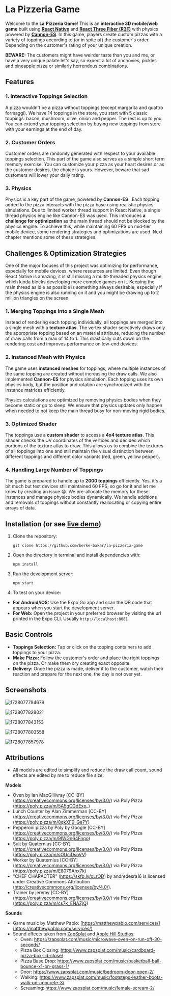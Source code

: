 # La Pizzeria Game

Welcome to the **La** **Pizzeria Game**! This is an **interactive 3D mobile/web game** built using **[React Native](https://reactnative.dev/)** and **[React Three Fiber (R3F)](https://github.com/pmndrs/react-three-fiber)** with physics powered by **[Cannon-ES](https://github.com/pmndrs/cannon-es)**. In this game, players create custom pizzas with a variety of toppings according to (or in spite of) the customer's order. Depending on the customer's rating of your unique creation.

**BEWARE:** The customers might have weirder taste than you and me, or have a very unique palate let's say, so expect a lot of anchovies, pickles and pineapple pizza or similarly horrendous combinations.

## Features

### 1. **Interactive Toppings Selection**

A pizza wouldn't be a pizza without toppings (except margarita and quattro formaggi). We have 14 toppings in the store, you start with 5 classic toppings: bacon, mushroom, olive, onion and pepper. The rest is up to you. You can extend your topping selection by buying new toppings from store with your earnings at the end of day.

### 2. **Customer Orders**

Customer orders are randomly generated with respect to your available toppings selection. This part of the game also serves as a simple short term memory exercise. You can customize your pizza as your heart desires or as the customer desires, the choice is yours. However, beware that sad customers will lower your daily rating.

### 3. **Physics**

Physics is a key part of the game, powered by  **Cannon-ES** . Each topping added to the pizza interacts with the pizza base using realistic physics simulations. Due to limited worker thread support in React Native, a single thread physics engine like Cannon-ES was used. This introduces **a challenge for optimization** as the main thread should not be blocked by the physics engine. To achieve this, while maintaining 60 FPS on mid-tier mobile device, some rendering strategies and optimizations are used. Next chapter mentions some of these strategies.

## Challenges & Optimization Strategies

One of the major focuses of this project was optimizing for performance, especially for mobile devices, where resources are limited. Even though React Native is amazing, it is still missing a multit-threaded physics engine, which kinda blocks developing more complex games on it. Keeping the main thread as idle as possible is something always desirable, especially if the physics engine is also running on it and you might be drawing up to 2 million triangles on the screen.

### **1. Merging Toppings into a Single Mesh**

Instead of rendering each topping individually, all toppings are merged into a single mesh with a **texture atlas**. The vertex shader selectively draws only the appropriate topping based on an material attribute, reducing the number of draw calls from a max of 14 to 1. This drastically cuts down on the rendering cost and improves performance on low-end devices.

### **2. Instanced Mesh with Physics**

The game uses i**nstanced meshes** for toppings, where multiple instances of the same topping are created without increasing the draw calls. We also implemented **Cannon-ES** for physics simulation. Each topping uses its own physics body, but the position and rotation are synchronized with the instance matrices efficiently.

Physics calculations are optimized by removing physics bodies when they become static or go to sleep. We ensure that physics updates only happen when needed to not keep the main thread busy for non-moving rigid bodies.

### **3. Optimized Shader**

The toppings use a **custom shader** to access a **4x4 texture atlas**. This shader checks the UV coordinates of the vertices and decides which portions of the texture atlas to draw. This allows us to combine the textures of all toppings into one and still maintain the visual distinction between different toppings and different color variants (red, green, yellow pepper).

### **4. Handling Large Number of Toppings**

The game is prepared to handle up to **2000 toppings** efficiently. Yes, it's a bit much but test devices still maintained 60 FPS, so go for it and let me know by creating an issue 😁. We pre-allocate the memory for these instances and manage physics bodies dynamically. We handle additions and removals of toppings without constantly reallocating or copying entire arrays of data.

## Installation (or see [live demo](https://lapizzeriagame.vercel.app/))

1. Clone the repository:

   ```
   git clone https://github.com/berke-bakar/la-pizzeria-game
   ```
2. Open the directory in terminal and install dependencies with:

   ```
   npm install
   ```
3. Run the development server:

   ```
   npm start
   ```
4. To test on your device:

* **For Android/iOS:** Use the Expo Go app and scan the QR code that appears when you start the development server.
* **For Web:** Open the project in your preferred browser by visiting the url printed in the Expo CLI. Usually `http://localhost:8081`

## Basic Controls

* **Toppings Selection:** Tap or click on the topping containers to add toppings to your pizza.
* **Make Pizza:** Follow the customer's order and place the right toppings on the pizza. Or make them cry creating exact opposite.
* **Delivery:** Once the pizza is made, deliver it to the customer, watch their reaction and prepare for the next one, the day is not over yet.

## Screenshots

![1728077794679](image/README/1728077794679.png)

![1728077828021](image/README/1728077828021.png)

![1728077843153](image/README/1728077843153.png)

![1728077803558](image/README/1728077803558.png)

![1728077857978](image/README/1728077857978.png)

## Attributions

* All models are edited to simplify and reduce the draw call count, sound effects are edited by me to reduce file size.

**Models**

* Oven by Ian MacGillivray [CC-BY] (https://creativecommons.org/licenses/by/3.0/) via Poly Pizza (https://poly.pizza/m/5A5gCGdExp_)
* Lunch Counter by Alan Zimmerman [CC-BY] (https://creativecommons.org/licenses/by/3.0/) via Poly Pizza (https://poly.pizza/m/8qkXF9-Ge7Y)
* Pepperoni pizza by Poly by Google [CC-BY] (https://creativecommons.org/licenses/by/3.0/) via Poly Pizza (https://poly.pizza/m/9IWGn64Fnqo)
* Suit by Quaternius [CC-BY] (https://creativecommons.org/licenses/by/3.0/) via Poly Pizza (https://poly.pizza/m/sOUciDsoVV)
* Worker by Quaternius [CC-BY] (https://creativecommons.org/licenses/by/3.0/) via Poly Pizza (https://poly.pizza/m/E8079Ahx7k)
* "CHEF CHARACTER" (https://skfb.ly/oLrOD) by andredesra16 is licensed under Creative Commons Attribution (http://creativecommons.org/licenses/by/4.0/).
* Trainer by jeremy [CC-BY] (https://creativecommons.org/licenses/by/3.0/) via Poly Pizza (https://poly.pizza/m/cs7k_ENAZjQ)

**Sounds**

* Game music by Matthew Pablo: [https://matthewpablo.com/services/](https://matthewpablo.com/services/)
* Sound effects taken from [ZapSplat ](https://www.zapsplat.com)and [Apple Hill Studios](https://www.soundsnap.com/user-name/apple_hill_studios):
  * Oven: https://zapsplat.com/music/microwave-oven-on-run-off-30-seconds/
  * Pizza Box Closing: https://www.zapsplat.com/music/cardboard-pizza-box-lid-close/
  * Pizza Base Drop: https://www.zapsplat.com/music/basketball-ball-bounce-x1-on-grass-1/
  * Door: https://www.zapsplat.com/music/bedroom-door-open-2/
  * Walking: https://www.zapsplat.com/music/footsteps-leather-boots-walk-on-concrete-3/
  * Screaming: https://www.zapsplat.com/music/female-scream-2/
